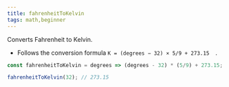 ```yaml
---
title: fahrenheitToKelvin
tags: math,beginner
---
```


Converts Fahrenheit to Kelvin.

- Follows the conversion formula `K = (degrees − 32) × 5/9 + 273.15  `.

```js
const fahrenheitToKelvin = degrees => (degrees - 32) * (5/9) + 273.15;
```

```js
fahrenheitToKelvin(32); // 273.15
```

